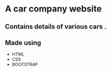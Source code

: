 # A car company website
## Contains details of various cars .
## Made using
- HTML
- CSS
- BOOTSTRAP